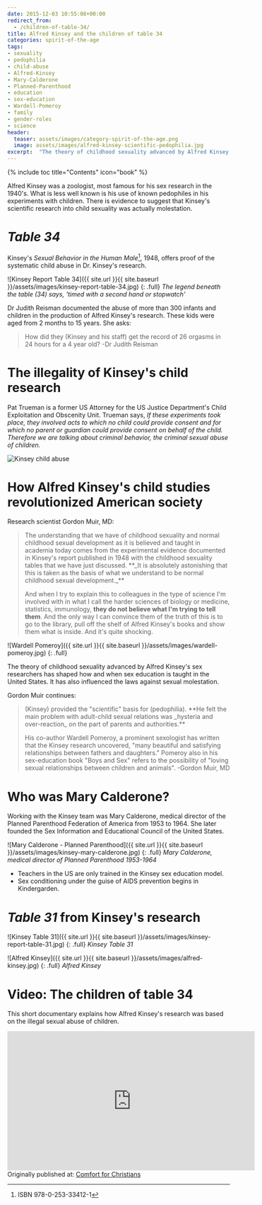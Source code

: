 ```yaml
---
date: 2015-12-03 10:55:08+00:00
redirect_from:
  - /children-of-table-34/
title: Alfred Kinsey and the children of table 34
categories: spirit-of-the-age
tags:
- sexuality
- pedophilia
- child-abuse
- Alfred-Kinsey
- Mary-Calderone
- Planned-Parenthood
- education
- sex-education
- Wardell-Pomeroy
- family
- gender-roles
- science
header:
  teaser: assets/images/category-spirit-of-the-age.png
  image: assets/images/alfred-kinsey-scientific-pedophilia.jpg
excerpt:  "The theory of childhood sexuality advanced by Alfred Kinsey's sex researchers has shaped how and when sex education is taught in the United States.  It has also influenced the laws against sexual molestation."
---
```

{% include toc title="Contents" icon="book" %}

Alfred Kinsey was a zoologist, most famous for his sex research in the 1940's.  What is less well known is his use of known pedophiles in his experiments with children.  There is evidence to suggest that Kinsey's scientific research into child sexuality was actually molestation.

# *Table 34*

Kinsey's *Sexual Behavior in the Human Male*[^cfddae7e], 1948, offers proof of the systematic child abuse in Dr. Kinsey's research.

[^cfddae7e]: ISBN 978-0-253-33412-1

![Kinsey Report Table 34]({{ site.url }}{{ site.baseurl }}/assets/images/kinsey-report-table-34.jpg)
{: .full}
*The legend beneath the table (34) says, 'timed with a second hand or stopwatch'*


Dr Judith Reisman documented the abuse of more than 300 infants and children in the production of Alfred Kinsey's research.  These kids were aged from 2 months to 15 years.  She asks:


<blockquote>
  How did they (Kinsey and his staff) get the record of 26 orgasms in 24 hours for a 4 year old? -Dr Judith Reisman
</blockquote>








# The illegality of Kinsey's child research



Pat Trueman is a former US Attorney for the US Justice Department's Child Exploitation and Obscenity Unit.  Trueman says, _If these experiments took place, they involved acts to which no child could provide consent and for which no parent or guardian could provide consent on behalf of the child.  Therefore we are talking about criminal behavior, the criminal sexual abuse of children._

![Kinsey child abuse](http://alecsatin.com/wp-content/uploads/2015/12/kinsey-317-children-sexually-abused.jpeg)



# How Alfred Kinsey's child studies revolutionized American society





Research scientist Gordon Muir, MD:



<blockquote>
  The understanding that we have of childhood sexuality and normal childhood sexual development as it is believed and taught in academia today comes from the experimental evidence documented in Kinsey's report published in 1948 with the childhood sexuality tables that we have just discussed.  **_It is absolutely astonishing that this is taken as the basis of what we understand to be normal childhood sexual development._**
  
  And when I try to explain this to colleagues in the type of science I'm involved with in what I call the harder sciences of biology or medicine, statistics, immunology, **they do not believe what I'm trying to tell them**.  And the only way I can convince them of the truth of this is to go to the library, pull off the shelf of Alfred Kinsey's books and show them what is inside.  And it's quite shocking.
</blockquote>


![Wardell Pomeroy]({{ site.url }}{{ site.baseurl }}/assets/images/wardell-pomeroy.jpg)
{: .full}

The theory of childhood sexuality advanced by Alfred Kinsey's sex researchers has shaped how and when sex education is taught in the United States.  It has also influenced the laws against sexual molestation.



Gordon Muir continues:



<blockquote>
  (Kinsey) provided the "scientific" basis for (pedophilia).  **He felt the main problem with adult-child sexual relations was _hysteria and over-reaction_ on the part of parents and authorities.**
  
  His co-author Wardell Pomeroy, a prominent sexologist has written that the Kinsey research uncovered, "many beautiful and satisfying relationships between fathers and daughters."  Pomeroy also in his sex-education book "Boys and Sex" refers to the possibility of "loving sexual relationships between children and animals". -Gordon Muir, MD
</blockquote>



# Who was Mary Calderone?

Working with the Kinsey team was Mary Calderone, medical director of the Planned Parenthood Federation of America from 1953 to 1964.  She later founded the Sex Information and Educational Council of the United States.


![Mary Calderone - Planned Parenthood]({{ site.url }}{{ site.baseurl }}/assets/images/kinsey-mary-calderone.jpg)
{: .full}
*Mary Calderone, medical director of Planned Parenthood 1953-1964*


* Teachers in the US are only trained in the Kinsey sex education model. 
* Sex conditioning under the guise of AIDS prevention begins in Kindergarden.

# *Table 31* from Kinsey's research

![Kinsey Table 31]({{ site.url }}{{ site.baseurl }}/assets/images/kinsey-report-table-31.jpg)
{: .full}
*Kinsey Table 31*


![Alfred Kinsey]({{ site.url }}{{ site.baseurl }}/assets/images/alfred-kinsey.jpg)
{: .full}
*Alfred Kinsey*


# Video: The children of table 34
This short documentary explains how Alfred Kinsey's research was based on the illegal sexual abuse of children.

<iframe width="560" height="315" src="https://www.youtube.com/embed/LUjstUyRXUk" frameborder="0" allowfullscreen></iframe>


<div>Originally published at: <a href='http://www.alecsatin.com/'>Comfort for Christians</a></div>

